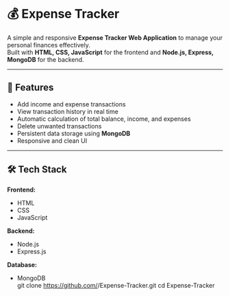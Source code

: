 # 💰 Expense Tracker

A simple and responsive **Expense Tracker Web Application** to manage your personal finances effectively.  
Built with **HTML, CSS, JavaScript** for the frontend and **Node.js, Express, MongoDB** for the backend.

---

## 🚀 Features

- Add income and expense transactions  
- View transaction history in real time  
- Automatic calculation of total balance, income, and expenses  
- Delete unwanted transactions  
- Persistent data storage using **MongoDB**  
- Responsive and clean UI  

---

## 🛠️ Tech Stack

**Frontend:**  
- HTML  
- CSS  
- JavaScript  

**Backend:**  
- Node.js  
- Express.js  

**Database:**  
- MongoDB  
git clone https://github.com/<your-username>/Expense-Tracker.git
cd Expense-Tracker
